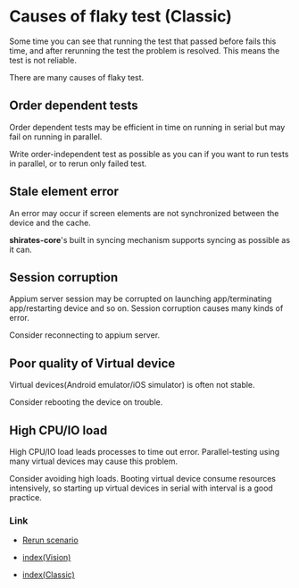 # Causes of flaky test (Classic)

Some time you can see that running the test that passed before fails this time, and after rerunning the test the problem
is resolved. This means the test is not reliable.

There are many causes of flaky test.

## Order dependent tests

Order dependent tests may be efficient in time on running in serial but may fail on running in parallel.

Write order-independent test as possible as you can if you want to run tests in parallel, or to rerun only failed test.

## Stale element error

An error may occur if screen elements are not synchronized between the device and the cache.

**shirates-core**'s built in syncing mechanism supports syncing as possible as it can.

## Session corruption

Appium server session may be corrupted on launching app/terminating app/restarting device and so on. Session corruption
causes many kinds of error.

Consider reconnecting to appium server.

## Poor quality of Virtual device

Virtual devices(Android emulator/iOS simulator) is often not stable.

Consider rebooting the device on trouble.

## High CPU/IO load

High CPU/IO load leads processes to time out error. Parallel-testing using many virtual devices may cause this problem.

Consider avoiding high loads. Booting virtual device consume resources intensively, so starting up virtual devices in
serial with interval is a good practice.

### Link

- [Rerun scenario](rerun_scenario.md)


- [index(Vision)](../../index.md)
- [index(Classic)](../../classic/index.md)
